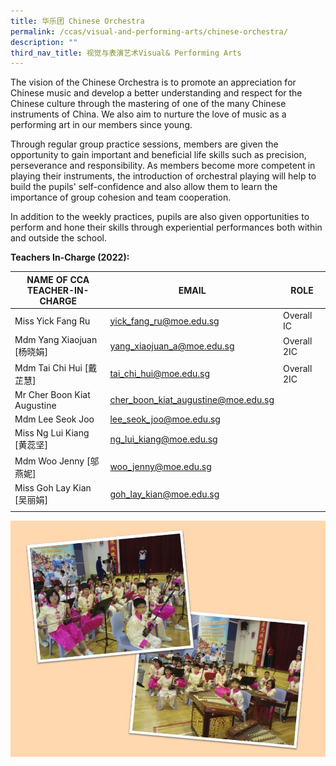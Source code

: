 ```yaml
---
title: 华乐团 Chinese Orchestra
permalink: /ccas/visual-and-performing-arts/chinese-orchestra/
description: ""
third_nav_title: 视觉与表演艺术Visual& Performing Arts
---
```



The vision of the Chinese Orchestra is to promote an appreciation for Chinese music and develop a better understanding and respect for the Chinese culture through the mastering of one of the many Chinese instruments of China. We also aim to nurture the love of music as a performing art in our members since young.

Through regular group practice sessions, members are given the opportunity to gain important and beneficial life skills such as precision, perseverance and responsibility. As members become more competent in playing their instruments, the introduction of orchestral playing will help to build the pupils' self-confidence and also allow them to learn the importance of group cohesion and team cooperation.

In addition to the weekly practices, pupils are also given opportunities to perform and hone their skills through experiential performances both within and outside the school.

**Teachers In-Charge (2022):**

| NAME OF CCA<br>TEACHER-IN-CHARGE | EMAIL | ROLE |
|---|---|---|
| Miss Yick Fang Ru | yick_fang_ru@moe.edu.sg | Overall IC |
| Mdm Yang Xiaojuan [杨晓娟] | yang_xiaojuan_a@moe.edu.sg | Overall 2IC |
| Mdm Tai Chi Hui [戴芷慧] | tai_chi_hui@moe.edu.sg | Overall 2IC |
| Mr Cher Boon Kiat Augustine | cher_boon_kiat_augustine@moe.edu.sg |   |
| Mdm Lee Seok Joo | lee_seok_joo@moe.edu.sg |  |
| Miss Ng Lui Kiang [黄蕊坚] | ng_lui_kiang@moe.edu.sg |   |
| Mdm Woo Jenny [邬燕妮] | woo_jenny@moe.edu.sg |   |
| Miss Goh Lay Kian [吴丽娟] | goh_lay_kian@moe.edu.sg |  |
| | | |

![](/images/Slide23.jpg)